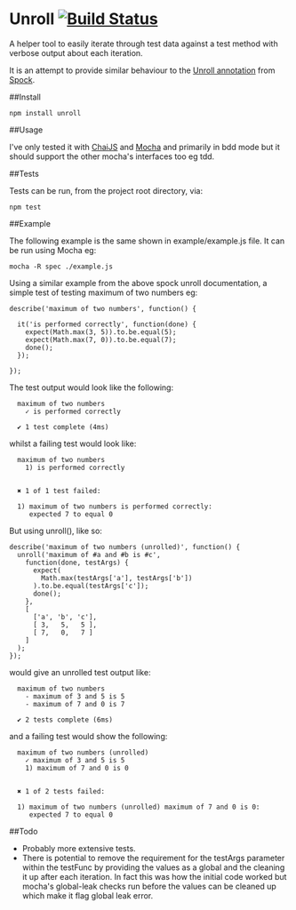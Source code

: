 Unroll [![Build Status](https://travis-ci.org/lawrencec/Unroll.png?branch=master)](https://travis-ci.org/lawrencec/Unroll)
======

A helper tool to easily iterate through test data against a test method with verbose output about each iteration.

It is an attempt to provide similar behaviour to the [Unroll annotation](http://docs.spockframework.org/en/latest/data_driven_testing.html#method-unrolling) from [Spock](https://code.google.com/p/spock/).

##Install

    npm install unroll

##Usage

I've only tested it with [ChaiJS](http://chaijs.com/) and [Mocha](http://visionmedia.github.com/mocha/) and primarily in bdd mode but it should support the other mocha's interfaces too eg tdd.

##Tests

Tests can be run, from the project root directory, via:

    npm test

##Example

The following example is the same shown in example/example.js file. It can be run using Mocha eg:

    mocha -R spec ./example.js


Using a similar example from the above spock unroll documentation, a simple test of testing maximum of two numbers eg:

    describe('maximum of two numbers', function() {

      it('is performed correctly', function(done) {
        expect(Math.max(3, 5)).to.be.equal(5);
        expect(Math.max(7, 0)).to.be.equal(7);
        done();
      });
  
    });

The test output would look like the following:


      maximum of two numbers
        ✓ is performed correctly 

      ✔ 1 test complete (4ms)

whilst a failing test would look like:

      maximum of two numbers
        1) is performed correctly


      ✖ 1 of 1 test failed:

      1) maximum of two numbers is performed correctly:
         expected 7 to equal 0


But using unroll(), like so:


    describe('maximum of two numbers (unrolled)', function() {
      unroll('maximum of #a and #b is #c',
        function(done, testArgs) {
          expect(
            Math.max(testArgs['a'], testArgs['b'])
          ).to.be.equal(testArgs['c']);
          done();
        },
        [
          ['a', 'b', 'c'],
          [ 3,   5,   5 ],
          [ 7,   0,   7 ]
        ]
      );
    });

would give an unrolled test output like:


      maximum of two numbers
        - maximum of 3 and 5 is 5
        - maximum of 7 and 0 is 7

      ✔ 2 tests complete (6ms)

and a failing test would show the following:

      maximum of two numbers (unrolled)
        ✓ maximum of 3 and 5 is 5 
        1) maximum of 7 and 0 is 0


      ✖ 1 of 2 tests failed:

      1) maximum of two numbers (unrolled) maximum of 7 and 0 is 0:
         expected 7 to equal 0

##Todo

- Probably more extensive tests.
- There is potential to remove the requirement for the testArgs parameter within the testFunc by providing the values as a global and the cleaning it up after each iteration. In fact this was how the initial code worked but mocha's global-leak checks run before the values can be cleaned up which make it flag global leak error.